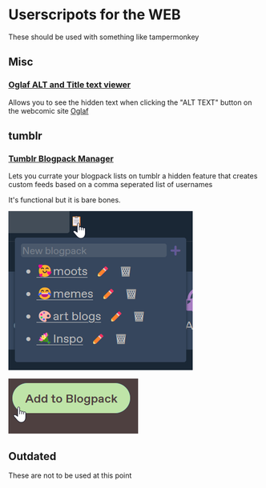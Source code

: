 # Userscripots for the WEB
These should be used with something like tampermonkey


## Misc
### [Oglaf ALT and Title text viewer](https://raw.githubusercontent.com/Reibies/WEB_Userscripts/master/MISC/Oglaf%20ALT.js)
Allows you to see the hidden text when clicking the "ALT TEXT" button on the webcomic site [Oglaf](https://www.oglaf.com/)

## tumblr
### [Tumblr Blogpack Manager](https://raw.githubusercontent.com/Reibies/WEB_Userscripts/master/tumblr/tumblr%20category%20revison.js)
Lets you currate your blogpack lists on tumblr a hidden feature that creates custom feeds based on a comma seperated list of usernames

It's functional but it is bare bones.

![list of items saying things like moots, memes, art blogs, inspo](https://github.com/Reibies/WEB_Userscripts/blob/master/tumblr/firefox_RIUA4Zv8Yn.png?width=100) 

![clciking a button that says add to blogpack](https://github.com/Reibies/WEB_Userscripts/blob/master/tumblr/firefox_36q0N8PwVZ.png?width=800)


## Outdated
These are not to be used at this point
